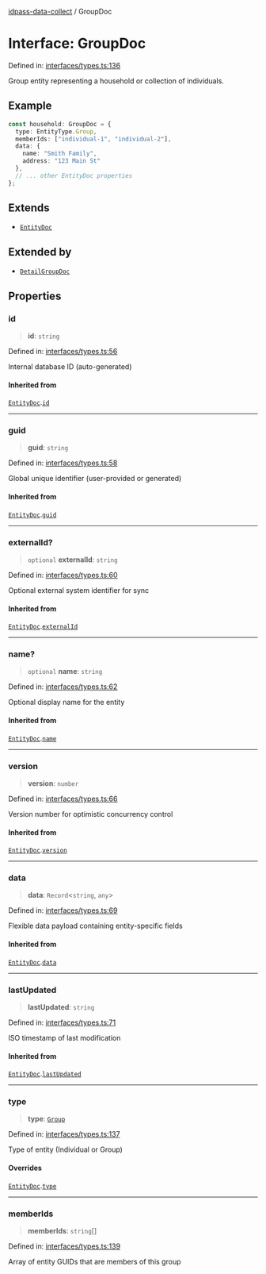 [idpass-data-collect](../index.md) / GroupDoc

# Interface: GroupDoc

Defined in: [interfaces/types.ts:136](https://github.com/idpass/idpass-data-collect/blob/main/packages/datacollect/src/interfaces/types.ts#L136)

Group entity representing a household or collection of individuals.

## Example

```typescript
const household: GroupDoc = {
  type: EntityType.Group,
  memberIds: ["individual-1", "individual-2"],
  data: {
    name: "Smith Family",
    address: "123 Main St"
  },
  // ... other EntityDoc properties
};
```

## Extends

- [`EntityDoc`](EntityDoc.md)

## Extended by

- [`DetailGroupDoc`](DetailGroupDoc.md)

## Properties

### id

> **id**: `string`

Defined in: [interfaces/types.ts:56](https://github.com/idpass/idpass-data-collect/blob/main/packages/datacollect/src/interfaces/types.ts#L56)

Internal database ID (auto-generated)

#### Inherited from

[`EntityDoc`](EntityDoc.md).[`id`](EntityDoc.md#id)

***

### guid

> **guid**: `string`

Defined in: [interfaces/types.ts:58](https://github.com/idpass/idpass-data-collect/blob/main/packages/datacollect/src/interfaces/types.ts#L58)

Global unique identifier (user-provided or generated)

#### Inherited from

[`EntityDoc`](EntityDoc.md).[`guid`](EntityDoc.md#guid)

***

### externalId?

> `optional` **externalId**: `string`

Defined in: [interfaces/types.ts:60](https://github.com/idpass/idpass-data-collect/blob/main/packages/datacollect/src/interfaces/types.ts#L60)

Optional external system identifier for sync

#### Inherited from

[`EntityDoc`](EntityDoc.md).[`externalId`](EntityDoc.md#externalid)

***

### name?

> `optional` **name**: `string`

Defined in: [interfaces/types.ts:62](https://github.com/idpass/idpass-data-collect/blob/main/packages/datacollect/src/interfaces/types.ts#L62)

Optional display name for the entity

#### Inherited from

[`EntityDoc`](EntityDoc.md).[`name`](EntityDoc.md#name)

***

### version

> **version**: `number`

Defined in: [interfaces/types.ts:66](https://github.com/idpass/idpass-data-collect/blob/main/packages/datacollect/src/interfaces/types.ts#L66)

Version number for optimistic concurrency control

#### Inherited from

[`EntityDoc`](EntityDoc.md).[`version`](EntityDoc.md#version)

***

### data

> **data**: `Record`\<`string`, `any`\>

Defined in: [interfaces/types.ts:69](https://github.com/idpass/idpass-data-collect/blob/main/packages/datacollect/src/interfaces/types.ts#L69)

Flexible data payload containing entity-specific fields

#### Inherited from

[`EntityDoc`](EntityDoc.md).[`data`](EntityDoc.md#data)

***

### lastUpdated

> **lastUpdated**: `string`

Defined in: [interfaces/types.ts:71](https://github.com/idpass/idpass-data-collect/blob/main/packages/datacollect/src/interfaces/types.ts#L71)

ISO timestamp of last modification

#### Inherited from

[`EntityDoc`](EntityDoc.md).[`lastUpdated`](EntityDoc.md#lastupdated)

***

### type

> **type**: [`Group`](../enumerations/EntityType.md#group)

Defined in: [interfaces/types.ts:137](https://github.com/idpass/idpass-data-collect/blob/main/packages/datacollect/src/interfaces/types.ts#L137)

Type of entity (Individual or Group)

#### Overrides

[`EntityDoc`](EntityDoc.md).[`type`](EntityDoc.md#type)

***

### memberIds

> **memberIds**: `string`[]

Defined in: [interfaces/types.ts:139](https://github.com/idpass/idpass-data-collect/blob/main/packages/datacollect/src/interfaces/types.ts#L139)

Array of entity GUIDs that are members of this group
